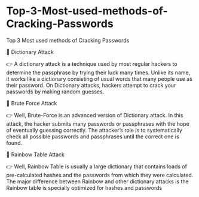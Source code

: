 # Top-3-Most-used-methods-of-Cracking-Passwords
Top 3 Most used methods of Cracking Passwords

:small_blue_diamond: Dictionary Attack

:point_right: A dictionary attack is a technique used by most regular hackers to determine the passphrase by trying their luck many times. Unlike its name, it works like a dictionary consisting of usual words that many people use as their password. On Dictionary attacks, hackers attempt to crack your passwords by making random guesses.

:small_blue_diamond: Brute Force Attack

:point_right: Well, Brute-Force is an advanced version of Dictionary attack. In this attack, the hacker submits many passwords or passphrases with the hope of eventually guessing correctly. The attacker’s role is to systematically check all possible passwords and passphrases until the correct one is found.

:small_blue_diamond: Rainbow Table Attack

:point_right: Well, Rainbow Table is usually a large dictionary that contains loads of pre-calculated hashes and the passwords from which they were calculated. The major difference between Rainbow and other dictionary attacks is the Rainbow table is specially optimized for hashes and passwords
